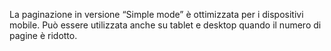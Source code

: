 La paginazione in versione “Simple mode” è ottimizzata per i dispositivi mobile. 
Può essere utilizzata anche su tablet e desktop quando il numero di pagine è ridotto.
